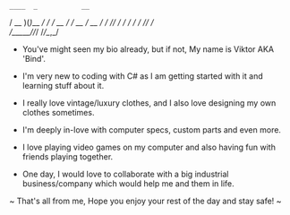     ____  _           __
   / __ )(_)___  ____/ /
  / __  / / __ \/ __  / 
 / /_/ / / / / / /_/ /  
/_____/_/_/ /_/\__,_/   
                        

- You've might seen my bio already, but if not, My name is Viktor AKA 'Bind'.

- I'm very new to coding with C# as I am getting started with it and learning stuff about it.

- I really love vintage/luxury clothes, and I also love designing my own clothes sometimes.

- I'm deeply in-love with computer specs, custom parts and even more.

- I love playing video games on my computer and also having fun with friends playing together.

- One day, I would love to collaborate with a big industrial business/company which would help me and them in life.

~ That's all from me, Hope you enjoy your rest of the day and stay safe! ~
